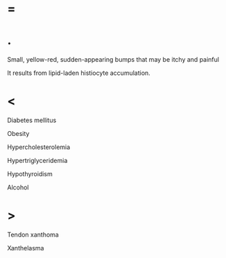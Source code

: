 # =

# .

Small, yellow-red, sudden-appearing bumps that may be itchy and painful

It results from lipid-laden histiocyte accumulation.

# <

Diabetes mellitus

Obesity

Hypercholesterolemia

Hypertriglyceridemia

Hypothyroidism

Alcohol

# >

Tendon xanthoma

Xanthelasma
